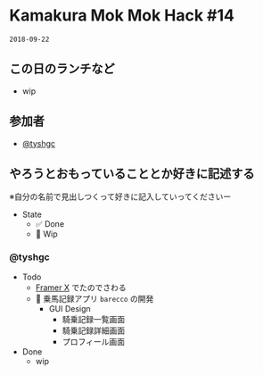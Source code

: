# Kamakura Mok Mok Hack #14

`2018-09-22`

## この日のランチなど
- wip

## 参加者

- [@tyshgc](http://twitter.com/tyshgc)


## やろうとおもっていることとか好きに記述する
※自分の名前で見出しつくって好きに記入していってくださいー

- State
  - ✅ Done
  - 🚧 Wip

### @tyshgc

- Todo
  - [Framer X](https://framer.com/) でたのでさわる
  - 🚧 乗馬記録アプリ `barecco` の開発
    - GUI Design
      - 騎乗記録一覧画面
      - 騎乗記録詳細画面
      - プロフィール画面
- Done
  - wip
